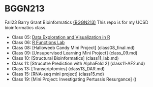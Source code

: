 # BGGN213
Fall23 Barry Grant Bioinformatics [(BGGN213)]()
This repo is for my UCSD bioinformatics class. 

- Class 05: [Data Exploration and Visualization in R](class05.md)
- Class 06: [R Functions Lab](class06_final.md)
- Class 08: [Halloweeb Candy Mini Project] (class08_final.md)
- Class 09: [Unsupervised Learning Mini Project] (class_09.md)
- Class 10: [Structural Bioinformatics] (class11_lab.md)
- Class 11: [Strucutre Prediction with AlphaFold 2] (class11-AF2.md)
- Class 13: [Transcriptomics] (class13_DAR.md)
- Class 15: [RNA-seq mini project] (class15.md)
- Class 19: [Mini Project: Investigating Pertussis Resurgance] ()
